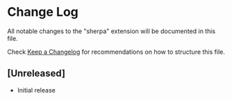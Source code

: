 # Change Log

All notable changes to the "sherpa" extension will be documented in this file.

Check [Keep a Changelog](http://keepachangelog.com/) for recommendations on how to structure this file.

## [Unreleased]

- Initial release
